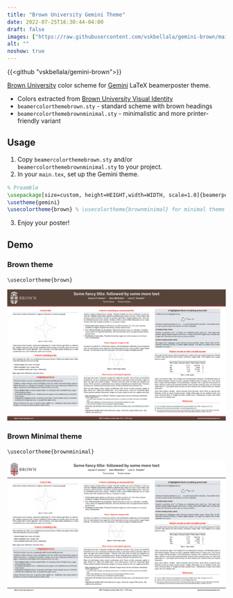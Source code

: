 ```yaml
---
title: "Brown University Gemini Theme"
date: 2022-07-25T16:30:44-04:00
draft: false
images: ["https://raw.githubusercontent.com/vskbellala/gemini-brown/main/samples/brown_poster.png"]
alt: ""
noshow: true
---
```

{{<github "vskbellala/gemini-brown">}}

[Brown University](https://www.brown.edu/) color scheme for [Gemini](https://github.com/anishathalye/gemini) LaTeX beamerposter theme.
<!--more-->

- Colors extracted from [Brown University Visual Identity](https://www.brown.edu/university-identity/university-identity/visual-identity)
- `beamercolorthemebrown.sty` - standard scheme with brown headings
- `beamercolorthemebrownminimal.sty` - minimalistic and more printer-friendly variant

## Usage

1. Copy `beamercolorthemebrown.sty` and/or `beamercolorthemebrownminimal.sty` to your project.
2. In your `main.tex`, set up the Gemini theme.
```tex
% Preamble
\usepackage[size=custom, height=HEIGHT,width=WIDTH, scale=1.0]{beamerposter} % Set HEIGHT and WIDTH in cm
\usetheme{gemini}
\usecolortheme{brown} % \usecolortheme{brownminimal} for minimal theme
```
3. Enjoy your poster!

## Demo

### Brown theme
`\usecolortheme{brown}`


[![](https://raw.githubusercontent.com/vskbellala/gemini-brown/main/samples/brown_poster.png)](https://raw.githubusercontent.com/vskbellala/gemini-brown/main/samples/brown_poster.pdf)

### Brown Minimal theme
`\usecolortheme{brownminimal}`

[![](https://raw.githubusercontent.com/vskbellala/gemini-brown/main/samples/brownminimal_poster.png)](https://raw.githubusercontent.com/vskbellala/gemini-brown/main/samples/brownminimal_poster.pdf)